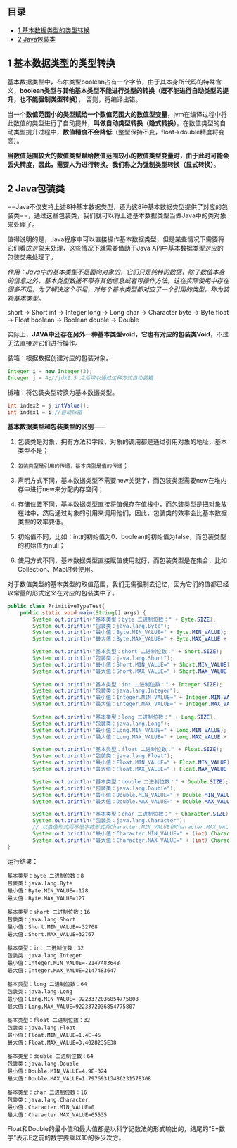 ## 目录

- [1 基本数据类型的类型转换](#1%20%E5%9F%BA%E6%9C%AC%E6%95%B0%E6%8D%AE%E7%B1%BB%E5%9E%8B%E7%9A%84%E7%B1%BB%E5%9E%8B%E8%BD%AC%E6%8D%A2)
- [2 Java包装类](#2%20Java%E5%8C%85%E8%A3%85%E7%B1%BB)

## 1 基本数据类型的类型转换

基本数据类型中，布尔类型boolean占有一个字节，由于其本身所代码的特殊含义，**boolean类型与其他基本类型不能进行类型的转换（既不能进行自动类型的提升，也不能强制类型转换）**， 否则，将编译出错。

当一个**数值范围小的类型赋给一个数值范围大的数值型变量**，jvm在编译过程中将此数值的类型进行了自动提升，**叫做自动类型转换（隐式转换）**。在数值类型的自动类型提升过程中，**数值精度不会降低**（整型保持不变，float->double精度将变高）。

**当数值范围较大的数值类型赋给数值范围较小的数值类型变量时，由于此时可能会丢失精度，因此，需要人为进行转换。我们称之为强制类型转换（显式转换）**。

## 2 Java包装类

==Java不仅支持上述8种基本数据类型，还为这8种基本数据类型提供了对应的包装类==，通过这些包装类，我们就可以将上述基本数据类型当做Java中的类对象来处理了。

值得说明的是，Java程序中可以直接操作基本数据类型，但是某些情况下需要将它们看成对象来处理，这些情况下就需要借助于Java API中基本数据类型对应的包装类来处理了。

_作用：Java中的基本类型不是面向对象的，它们只是纯粹的数据，除了数值本身的信息之外，基本类型数据不带有其他信息或者可操作方法。这在实际使用中存在很多不足，为了解决这个不足，对每个基本类型都对应了一个引用的类型，称为装箱基本类型。_

  
short → Short
int → Integer
long → Long
char → Character
byte → Byte
float → Float
boolean → Boolean
double → Double

实际上，**JAVA中还存在另外一种基本类型void，它也有对应的包装类Void**，不过无法直接对它们进行操作。

装箱：根据数据创建对应的包装对象。

```java
Integer i = new Integer(3);
Integer j = 4;//jdk1.5 之后可以通过这种方式自动装箱
```

拆箱：将包装类型转换为基本数据类型。

```java
int index2 = j.intValue();
int index1 = i;//自动拆箱
```

**基本数据类型和包装类型的区别**——

1. 包装类是对象，拥有方法和字段，对象的调用都是通过引用对象的地址，基本类型不是；

2. `包装类型是引用的传递，基本类型是值的传递`；

3. 声明方式不同，基本数据类型不需要new关键字，而包装类型需要new在堆内存中进行new来分配内存空间；

4. 存储位置不同，基本数据类型直接将值保存在值栈中，而包装类型是把对象放在堆中，然后通过对象的引用来调用他们，因此，包装类的效率会比基本数据类型的效率要低。

5. 初始值不同，比如：int的初始值为0、boolean的初始值为false，而包装类型的初始值为null；

6. 使用方式不同，基本数据类型直接赋值使用就好，而包装类型是在集合，比如Collection、Map时会使用。

  
对于数值类型的基本类型的取值范围，我们无需强制去记忆，因为它们的值都已经以常量的形式定义在对应的包装类中了。

```java
public class PrimitiveTypeTest{
    public static void main(String[] args) {
        System.out.println("基本类型：byte 二进制位数：" + Byte.SIZE);
        System.out.println("包装类：java.lang.Byte");
        System.out.println("最小值：Byte.MIN_VALUE=" + Byte.MIN_VALUE);
        System.out.println("最大值：Byte.MAX_VALUE=" + Byte.MAX_VALUE + "\n");

        System.out.println("基本类型：short 二进制位数：" + Short.SIZE);
        System.out.println("包装类：java.lang.Short");
        System.out.println("最小值：Short.MIN_VALUE=" + Short.MIN_VALUE);
        System.out.println("最大值：Short.MAX_VALUE=" + Short.MAX_VALUE + "\n");
 
        System.out.println("基本类型：int 二进制位数：" + Integer.SIZE);
        System.out.println("包装类：java.lang.Integer");
        System.out.println("最小值：Integer.MIN_VALUE=" + Integer.MIN_VALUE);
        System.out.println("最大值：Integer.MAX_VALUE=" + Integer.MAX_VALUE + "\n");
    
        System.out.println("基本类型：long 二进制位数：" + Long.SIZE);
        System.out.println("包装类：java.lang.Long");
        System.out.println("最小值：Long.MIN_VALUE=" + Long.MIN_VALUE);
        System.out.println("最大值：Long.MAX_VALUE=" + Long.MAX_VALUE + "\n");

        System.out.println("基本类型：float 二进制位数：" + Float.SIZE);
        System.out.println("包装类：java.lang.Float");
        System.out.println("最小值：Float.MIN_VALUE=" + Float.MIN_VALUE);
        System.out.println("最大值：Float.MAX_VALUE=" + Float.MAX_VALUE + "\n");

        System.out.println("基本类型：double 二进制位数：" + Double.SIZE);
        System.out.println("包装类：java.lang.Double");
        System.out.println("最小值：Double.MIN_VALUE=" + Double.MIN_VALUE);
        System.out.println("最大值：Double.MAX_VALUE=" + Double.MAX_VALUE + "\n");

        System.out.println("基本类型：char 二进制位数：" + Character.SIZE);
        System.out.println("包装类：java.lang.Character");
        // 以数值形式而不是字符形式将Character.MIN_VALUE和Character.MAX_VALUE输出到控制台
        System.out.println("最小值：Character.MIN_VALUE=" + (int) Character.MIN_VALUE);
        System.out.println("最大值：Character.MAX_VALUE=" + (int) Character.MAX_VALUE);
}
```

运行结果：

```text
基本类型：byte 二进制位数：8
包装类：java.lang.Byte
最小值：Byte.MIN_VALUE=-128
最大值：Byte.MAX_VALUE=127

基本类型：short 二进制位数：16
包装类：java.lang.Short
最小值：Short.MIN_VALUE=-32768
最大值：Short.MAX_VALUE=32767

基本类型：int 二进制位数：32
包装类：java.lang.Integer
最小值：Integer.MIN_VALUE=-2147483648
最大值：Integer.MAX_VALUE=2147483647

基本类型：long 二进制位数：64
包装类：java.lang.Long
最小值：Long.MIN_VALUE=-9223372036854775808
最大值：Long.MAX_VALUE=9223372036854775807

基本类型：float 二进制位数：32
包装类：java.lang.Float
最小值：Float.MIN_VALUE=1.4E-45
最大值：Float.MAX_VALUE=3.4028235E38

基本类型：double 二进制位数：64
包装类：java.lang.Double
最小值：Double.MIN_VALUE=4.9E-324
最大值：Double.MAX_VALUE=1.7976931348623157E308

基本类型：char 二进制位数：16
包装类：java.lang.Character
最小值：Character.MIN_VALUE=0
最大值：Character.MAX_VALUE=65535
```

Float和Double的最小值和最大值都是以科学记数法的形式输出的，结尾的“E+数字”表示E之前的数字要乘以10的多少次方。